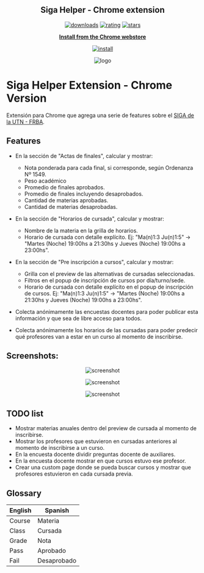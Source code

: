 <h2 align="center">Siga Helper - Chrome extension</h2>

<p align="center">
	<a href="https://chrome.google.com/webstore/detail/siga-helper/jdgdheoeghamkhfppapjchbojhehimpe"><img src="https://img.shields.io/chrome-web-store/users/jdgdheoeghamkhfppapjchbojhehimpe.svg" alt="downloads"></a>
	<a href="https://chrome.google.com/webstore/detail/siga-helper/jdgdheoeghamkhfppapjchbojhehimpe"><img src="https://img.shields.io/chrome-web-store/rating/jdgdheoeghamkhfppapjchbojhehimpe.svg" alt="rating"></a>
	<a href="https://chrome.google.com/webstore/detail/siga-helper/jdgdheoeghamkhfppapjchbojhehimpe"><img src="https://img.shields.io/chrome-web-store/stars/jdgdheoeghamkhfppapjchbojhehimpe.svg" alt="stars"></a>
</p>
<p align="center"><a href="https://chrome.google.com/webstore/detail/siga-helper/jdgdheoeghamkhfppapjchbojhehimpe"><b>Install from the Chrome webstore</b></a></p>
<p align="center"><a href="https://chrome.google.com/webstore/detail/siga-helper/jdgdheoeghamkhfppapjchbojhehimpe"><img src="https://img.shields.io/chrome-web-store/v/jdgdheoeghamkhfppapjchbojhehimpe.svg" alt="install"></a></p>
<p align="center"><img src="https://github.com/pablomatiasgomez/siga-helper-chrome/blob/master/images/icons/icon128.png" alt="logo"></p>


# Siga Helper Extension - Chrome Version

Extensión para Chrome que agrega una serie de features sobre el <a href="http://siga.frba.utn.edu.ar/">SIGA de la UTN - FRBA</a>.

## Features

- En la sección de "Actas de finales", calcular y mostrar:
    - Nota ponderada para cada final, si corresponde, según Ordenanza Nº 1549.
    - Peso académico
    - Promedio de finales aprobados.
    - Promedio de finales incluyendo desaprobados.
    - Cantidad de materias aprobadas.
    - Cantidad de materias desaprobadas.

- En la sección de "Horarios de cursada", calcular y mostrar:
    - Nombre de la materia en la grilla de horarios.
    - Horario de cursada con detalle explícito. Ej: "Ma(n)1:3 Ju(n)1:5" -> "Martes (Noche) 19:00hs a 21:30hs y Jueves (Noche) 19:00hs a 23:00hs".

- En la sección de "Pre inscripción a cursos", calcular y mostrar:
    - Grilla con el preview de las alternativas de cursadas seleccionadas.
    - Filtros en el popup de inscripción de cursos por día/turno/sede.
    - Horario de cursada con detalle explícito en el popup de inscripción de cursos. Ej: "Ma(n)1:3 Ju(n)1:5" -> "Martes (Noche) 19:00hs a 21:30hs y Jueves (Noche) 19:00hs a 23:00hs".

- Colecta anónimamente las encuestas docentes para poder publicar esta información y que sea de libre acceso para todos.

- Colecta anónimamente los horarios de las cursadas para poder predecir qué profesores van a estar en un curso al momento de inscribirse.

## Screenshots:

<p align="center"><img src="https://github.com/pablomatiasgomez/siga-helper-chrome/blob/master/prints/ActasDeFinales.jpg" alt="screenshot"></p>
<p align="center"><img src="https://github.com/pablomatiasgomez/siga-helper-chrome/blob/master/prints/PreInscripcion.png" alt="screenshot"></p>
<p align="center"><img src="https://github.com/pablomatiasgomez/siga-helper-chrome/blob/master/prints/Horarios.png" alt="screenshot"></p>

## TODO list

* Mostrar materias anuales dentro del preview de cursada al momento de inscribirse.
* Mostrar los profesores que estuvieron en cursadas anteriores al momento de inscribirse a un curso.
* En la encuesta docente dividir preguntas docente de auxiliares.
* En la encuesta docente mostrar en que cursos estuvo ese profesor.
* Crear una custom page donde se pueda buscar cursos y mostrar que profesores estuvieron en cada cursada previa.


## Glossary

| English | Spanish |
| --- | --- |
| Course | Materia |
| Class | Cursada |
| Grade | Nota |
| Pass | Aprobado |
| Fail | Desaprobado |
